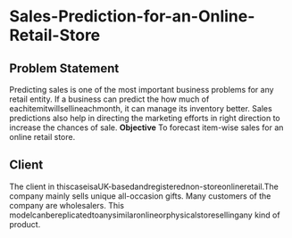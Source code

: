 # Sales-Prediction-for-an-Online-Retail-Store

## Problem Statement 
Predicting sales is one of the most important business problems for any retail entity. If a business can predict the how much of eachitemitwillsellineachmonth, it can manage its inventory better. Sales predictions also help in directing the marketing efforts in right direction to increase the chances of sale.
**Objective** To forecast item-wise sales for an online retail store. 

## Client 
The client in thiscaseisaUK-basedandregisterednon-storeonlineretail.The company mainly sells unique all-occasion gifts. Many customers of the company are            wholesalers. This modelcanbereplicatedtoanysimilaronlineorphysicalstoresellingany kind of product. 
 
